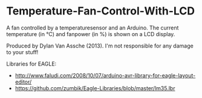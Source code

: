 Temperature-Fan-Control-With-LCD
================================

A fan controlled by a temperaturesensor and an Arduino. The current temperature (in °C) and fanpower (in %) is shown on a LCD display.

Produced by Dylan Van Assche (2013). I'm not responsible for any damage to your stuff!

Libraries for EAGLE: 
* http://www.faludi.com/2008/10/07/arduino-avr-library-for-eagle-layout-editor/
* https://github.com/zumbik/Eagle-Libraries/blob/master/lm35.lbr
